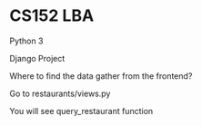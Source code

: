 # CS152 LBA
Python 3 

Django Project

Where to find the data gather from the frontend?

Go to restaurants/views.py

You will see query_restaurant function

